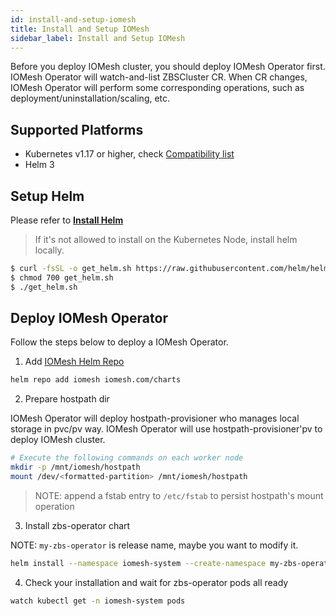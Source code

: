 ```yaml
---
id: install-and-setup-iomesh
title: Install and Setup IOMesh
sidebar_label: Install and Setup IOMesh
---
```


Before you deploy IOMesh cluster, you should deploy IOMesh Operator first. IOMesh Operator will watch-and-list ZBSCluster CR. When CR changes, IOMesh Operator will perform some corresponding operations, such as deployment/uninstallation/scaling, etc.

## Supported Platforms

- Kubernetes v1.17 or higher, check [Compatibility list](https://iomesh.com/docs/zbs-operator/overview#compatibility-list-with-kubernetes)
- Helm 3

## Setup Helm

Please refer to **[Install Helm](https://helm.sh/docs/intro/install/)**

> If it's not allowed to install on the Kubernetes Node, install helm locally.

```bash
$ curl -fsSL -o get_helm.sh https://raw.githubusercontent.com/helm/helm/master/scripts/get-helm-3
$ chmod 700 get_helm.sh
$ ./get_helm.sh
```

## Deploy IOMesh Operator

Follow the steps below to deploy a IOMesh Operator.

1. Add [IOMesh Helm Repo][1]

```bash
helm repo add iomesh iomesh.com/charts
```

2. Prepare hostpath dir

IOMesh Operator will deploy hostpath-provisioner who manages local storage in pvc/pv way.  IOMesh Operator will use hostpath-provisioner'pv to deploy IOMesh cluster.

```bash
# Execute the following commands on each worker node
mkdir -p /mnt/iomesh/hostpath
mount /dev/<formatted-partition> /mnt/iomesh/hostpath
```

> NOTE: append a fstab entry to `/etc/fstab` to persist hostpath's mount operation

3. Install zbs-operator chart

NOTE: `my-zbs-operator` is release name, maybe you want to modify it.

```bash
helm install --namespace iomesh-system --create-namespace my-zbs-operator iomesh/zbs-operator --version 0.1.0 --set hostpath-provisioner.pvDir=/mnt/iomesh/hostpath
```

4. Check your installation and wait for zbs-operator pods all ready

```bash
watch kubectl get -n iomesh-system pods
```

[1]: http://iomesh.com/charts
